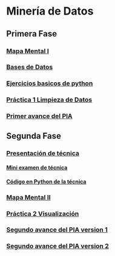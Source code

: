 # Minería de Datos

## Primera Fase
### [Mapa Mental I](MapaMental_1_1816658.pdf)
### [Bases de Datos](https://github.com/LeslieSosa/Mineria-de-Datos-003/blob/main/Ej1_BasesDatos_Equipo_2.pdf)
### [Ejercicios basicos de python](Ej_Python_1816658.ipynb)
### [Práctica 1 Limpieza de Datos](https://github.com/LeslieSosa/Mineria-de-Datos-003/blob/main/Ej_Limpieza_Equipo2.ipynb)
### [Primer avance del PIA](https://github.com/arelitolentino/Mineria-de-datos/blob/main/Avance1_PIA_Equipo2.ipynb)

## Segunda Fase
### [Presentación de técnica](https://github.com/LeslieSosa/Mineria-de-Datos-003/blob/main/Presentaci%C3%B3n_Patrones%20Secuenciales_2%20.pdf)
#### [Mini examen de técnica](https://github.com/arelitolentino/Mineria-de-datos/blob/main/Calificaci%C3%B3n_Patrones-secuenciales_Equipo2.pdf)
#### [Código en Python de la técnica](GSP.py)
### [Mapa Mental II](MapaMental_2_1816658.pdf)
### [Práctica 2 Visualización](https://github.com/LeslieSosa/Mineria-de-Datos-003/blob/main/Visualizaci%C3%B3n_Equipo2.ipynb)
### [Segundo avance del PIA version 1](https://github.com/LeslieSosa/Mineria-de-Datos-003/blob/main/AvancePIA_II_Grupo003_Equipo2.ipynb)
### [Segundo avance del PIA version 2](https://github.com/LeslieSosa/Mineria-de-Datos-003/blob/main/AvancePIA_II_Grupo003_Equipo2_Version2.ipynb)
